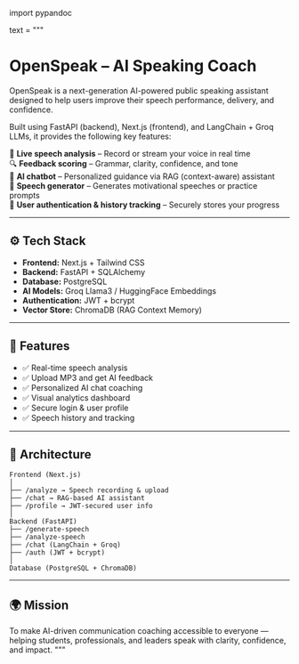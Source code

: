 import pypandoc

text = """
# OpenSpeak – AI Speaking Coach

OpenSpeak is a next-generation AI-powered public speaking assistant designed to help users improve their speech performance, delivery, and confidence.

Built using FastAPI (backend), Next.js (frontend), and LangChain + Groq LLMs, it provides the following key features:

🎤 **Live speech analysis** – Record or stream your voice in real time  
🔍 **Feedback scoring** – Grammar, clarity, confidence, and tone  
🤖 **AI chatbot** – Personalized guidance via RAG (context-aware) assistant  
🧱 **Speech generator** – Generates motivational speeches or practice prompts  
💾 **User authentication & history tracking** – Securely stores your progress  

---

## ⚙️ Tech Stack

- **Frontend:** Next.js + Tailwind CSS  
- **Backend:** FastAPI + SQLAlchemy  
- **Database:** PostgreSQL  
- **AI Models:** Groq Llama3 / HuggingFace Embeddings  
- **Authentication:** JWT + bcrypt  
- **Vector Store:** ChromaDB (RAG Context Memory)  

---

## 🚀 Features

- ✅ Real-time speech analysis  
- ✅ Upload MP3 and get AI feedback  
- ✅ Personalized AI chat coaching  
- ✅ Visual analytics dashboard  
- ✅ Secure login & user profile  
- ✅ Speech history and tracking  

---

## 🧩 Architecture

```
Frontend (Next.js)
│
├── /analyze → Speech recording & upload
├── /chat → RAG-based AI assistant
├── /profile → JWT-secured user info
│
Backend (FastAPI)
├── /generate-speech
├── /analyze-speech
├── /chat (LangChain + Groq)
├── /auth (JWT + bcrypt)
│
Database (PostgreSQL + ChromaDB)

```

---

## 🌍 Mission

To make AI-driven communication coaching accessible to everyone — helping students, professionals, and leaders speak with clarity, confidence, and impact.
"""
